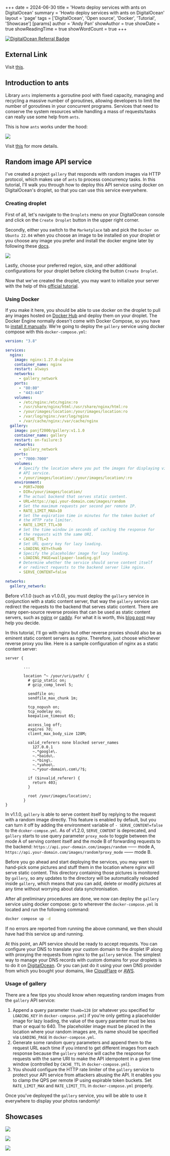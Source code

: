 +++
date = 2024-06-30
title = 'Howto deploy services with ants on DigitalOcean'
summary = 'Howto deploy services with ants on DigitalOcean'
layout = 'page'
tags = ['DigitalOcean', 'Open source', 'Docker', 'Tutorial', 'Showcase']
[params]
  author = 'Andy Pan'
showAuthor = true
showDate = true
showReadingTime = true
showWordCount = true
+++

[![DigitalOcean Referral Badge](https://web-platforms.sfo2.cdn.digitaloceanspaces.com/WWW/Badge%201.svg)](https://www.digitalocean.com/?refcode=5d8774f42124&utm_campaign=Referral_Invite&utm_medium=Referral_Program&utm_source=badge)

## External Link

Visit [this](https://strikefreedom.top/archives/howto-deploy-services-with-ants-on-digitalocean).

## Introduction to ants

Library `ants` implements a goroutine pool with fixed capacity, managing and recycling a massive number of goroutines, allowing developers to limit the number of goroutines in your concurrent programs. Services that need to conserve the system resources while handling a mass of requests/tasks can really use some help from `ants`.

This is how `ants` works under the hood:

![](./img/workflow.png)

Visit [this](/projects/ants/) for more details.



## Random image API service

I've created a project `gallery` that responds with random images via HTTP protocol, which makes use of `ants` to process concurrency tasks. In this tutorial, I'll walk you through how to deploy this API service using docker on DigitalOcean's droplet, so that you can use this service everywhere.

### Creating droplet

First of all, let's navigate to the `Droplets` menu on your DigitalOcean console and click on the `Create Droplet` button in the upper right corner.

Secondly, either you switch to the `Marketplace` tab and pick the `Docker on Ubuntu 22.04` when you choose an image to be installed on your droplet or you choose any image you prefer and install the docker engine later by following these [docs](https://docs.docker.com/engine/install/).

![](./img/do-docker.png)

Lastly, choose your preferred region, size, and other additional configurations for your droplet before clicking the button `Create Droplet`.

Now that we've created the droplet, you may want to initialize your server with the help of this [official tutorial](https://www.digitalocean.com/community/tutorials/initial-server-setup-with-ubuntu).

### Using Docker

If you make it here, you should be able to use docker on the droplet to pull any images hosted on [Docker Hub](https://hub.docker.com/) and deploy them on your droplet. The Docker Engine normally doesn't come with Docker Compose, so you have to [install it manually](https://docs.docker.com/compose/install/). We're going to deploy the `gallery` service using docker compose with this `docker-compose.yml`:

```yaml
version: "3.8"

services:
  nginx:
    image: nginx:1.27.0-alpine
    container_name: nginx
    restart: always
    networks:
      - gallery_network
    ports:
      - "80:80"
      - "443:443"
    volumes:
      - /etc/nginx:/etc/nginx:ro
      - /usr/share/nginx/html:/usr/share/nginx/html:ro
      - /your/images/location:/your/images/location:ro
      - /var/log/nginx:/var/log/nginx
      - /var/cache/nginx:/var/cache/nginx
  gallery:
    image: panjf2000/gallery:v1.1.0
    container_name: gallery
    restart: on-failure:3
    networks:
      - gallery_network
    ports:
      - "7000:7000"
    volumes:
      # Specify the location where you put the images for displaying via
      # API service.
      - /your/images/location/:/your/images/location/:ro
    environment:
      - PORT=7000
      - DIR=/your/images/location/
      # The actual backend that serves static content.
      - URL=https://api.your-domain.com/images/random
      # Set the maximum requests per second per remote IP.
      - RATE_LIMIT_MAX=10
      # Set the expiration time in minutes for the token bucket of
      # the HTTP rate limiter.
      - RATE_LIMIT_TTL=30
      # Set the time window in seconds of caching the response for
      # the requests with the same URI.
      - CACHE_TTL=3
      # Set URL query key for lazy loading.
      - LOADING_KEY=thumb
      # Specify the placeholder image for lazy loading.
      - LOADING_PAGE=wallpaper-loading.gif
      # Determine whether the service should serve content itself
      # or redirect requests to the backend server like nginx.
      - SERVE_CONTENT=false

networks:
  gallery_network:
```

Before v1.1.0 (such as v1.0.0), you must deploy the `gallery` service in conjunction with a static content server, that way the `gallery` service can redirect the requests to the backend that serves static content. There are many open-source reverse proxies that can be used as static content servers, such as [nginx](https://nginx.org/) or [caddy](https://caddyserver.com/). For what it is worth, this [blog post](https://blog.tjll.net/reverse-proxy-hot-dog-eating-contest-caddy-vs-nginx/) may help you decide.

In this tutorial, I'll go with nginx but other reverse proxies should also be as eminent static content servers as nginx. Therefore, just choose whichever reverse proxy you like. Here is a sample configuration of nginx as a static content server:

```nginx
server {

        ...

        location ^~ /your/uri/path/ {
          # gzip_static on;
          # gzip_comp_level 5;

          sendfile on;
          sendfile_max_chunk 1m;

          tcp_nopush on;
          tcp_nodelay on;
          keepalive_timeout 65;

          access_log off;
          expires 7d;
          client_max_body_size 128M;

          valid_referers none blocked server_names
            127.0.0.1
            ~.*google\.
            ~.*baidu\.
            ~.*bing\.
            ~.*yahoo\.
            ~.*your-domain\.com\/?$;

          if ($invalid_referer) {
            return 403;
          }

          root /your/images/location/;
        }
}
```

In v1.1.0, `gallery` is able to serve content itself by replying to the request with a random image directly. This feature is enabled by default, but you can turn it off by adding the environment variable of `- SERVE_CONTENT=false` to the `dcoker-compse.yml`. As of v1.2.0, `SERVE_CONTENT` is deprecated, and `gallery` starts to use query parameter `proxy_mode` to toggle between the mode A of serving content itself and the mode B of forwarding requests to the backend: `https://api.your-domain.com/images/random` —— mode A, `https://api.your-domain.com/images/random?proxy_mode` —— mode B.

Before you go ahead and start deploying the services, you may want to hand-pick some pictures and stuff them in the location where nginx will serve static content. This directory containing those pictures is monitored by `gallery`, so any updates to the directory will be automatically reloaded inside `gallery`, which means that you can add, delete or modify pictures at any time without worrying about data synchronisation.

After all preliminary procedures are done, we now can deploy the `gallery` service using docker compose: go to wherever the `docker-compose.yml` is located and run the following command:

```bash
docker compose up -d
```

If no errors are reported from running the above command, we then should have had this service up and running.

At this point, an API service should be ready to accept requests. You can configure your DNS to translate your custom domain to the droplet IP along with proxying the requests from nginx to the `gallery` service. The simplest way to manage your DNS records with custom domains for your droplets is to do it on [DigitalOcean](https://docs.digitalocean.com/products/networking/dns/). Or you can just do it using your own DNS provider from which you bought your domains, like [CloudFlare](https://www.cloudflare.com/application-services/products/dns/) or [AWS](https://aws.amazon.com/route53/).

### Usage of gallery

There are a few tips you should know when requesting random images from the `gallery` API service:

1. Append a query parameter `thumb=128` (or whatever you specified for `LOADING_KEY` in `docker-compose.yml`) if you're only getting a placeholder image for lazy loading, the value of the query paramter must be less than or equal to 640. The placeholder image must be placed in the location where your random images are, its name should be specified via `LOADING_PAGE` in `docker-compose.yml`.
2. Generate some random query parameters and append them to the request URL each time if you intend to get different images from each response because the `gallery` service will cache the response for requests with the same URI to make the API idempotent in a given time window (controlled by `CACHE_TTL` in `docker-compose.yml`).
3. You should configure the HTTP rate limiter of the `gallery` service to protect your API service from attackers abusing the API. It enables you to clamp the QPS per remote IP using expirable token buckets. Set `RATE_LIMIT_MAX` and `RATE_LIMIT_TTL` in `docker-compose.yml` properly.

Once you've deployed the `gallery` service, you will be able to use it everywhere to display your photos randomly!

## Showcases

![](./img/gallery.jpg)

![](./img/gallery1.jpg)

![](./img/gallery2.jpg)
